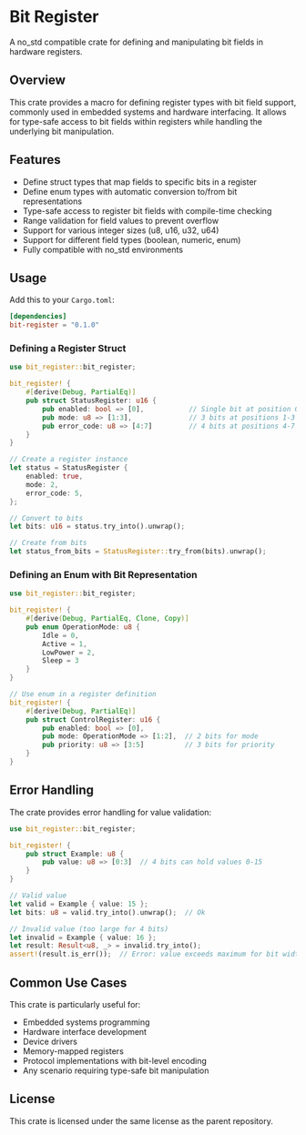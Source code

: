 # Bit Register

A no_std compatible crate for defining and manipulating bit fields in hardware registers.

## Overview

This crate provides a macro for defining register types with bit field support, commonly used in embedded systems and hardware interfacing. It allows for type-safe access to bit fields within registers while handling the underlying bit manipulation.

## Features

- Define struct types that map fields to specific bits in a register
- Define enum types with automatic conversion to/from bit representations
- Type-safe access to register bit fields with compile-time checking
- Range validation for field values to prevent overflow
- Support for various integer sizes (u8, u16, u32, u64)
- Support for different field types (boolean, numeric, enum)
- Fully compatible with no_std environments

## Usage

Add this to your `Cargo.toml`:

```toml
[dependencies]
bit-register = "0.1.0"
```

### Defining a Register Struct

```rust
use bit_register::bit_register;

bit_register! {
    #[derive(Debug, PartialEq)]
    pub struct StatusRegister: u16 {
        pub enabled: bool => [0],           // Single bit at position 0
        pub mode: u8 => [1:3],              // 3 bits at positions 1-3
        pub error_code: u8 => [4:7]         // 4 bits at positions 4-7
    }
}

// Create a register instance
let status = StatusRegister {
    enabled: true,
    mode: 2,
    error_code: 5,
};

// Convert to bits
let bits: u16 = status.try_into().unwrap();

// Create from bits
let status_from_bits = StatusRegister::try_from(bits).unwrap();
```

### Defining an Enum with Bit Representation

```rust
use bit_register::bit_register;

bit_register! {
    #[derive(Debug, PartialEq, Clone, Copy)]
    pub enum OperationMode: u8 {
        Idle = 0,
        Active = 1,
        LowPower = 2,
        Sleep = 3
    }
}

// Use enum in a register definition
bit_register! {
    #[derive(Debug, PartialEq)]
    pub struct ControlRegister: u16 {
        pub enabled: bool => [0],
        pub mode: OperationMode => [1:2],  // 2 bits for mode
        pub priority: u8 => [3:5]          // 3 bits for priority
    }
}
```

## Error Handling

The crate provides error handling for value validation:

```rust
use bit_register::bit_register;

bit_register! {
    pub struct Example: u8 {
        pub value: u8 => [0:3]  // 4 bits can hold values 0-15
    }
}

// Valid value
let valid = Example { value: 15 };
let bits: u8 = valid.try_into().unwrap();  // Ok

// Invalid value (too large for 4 bits)
let invalid = Example { value: 16 };
let result: Result<u8, _> = invalid.try_into();
assert!(result.is_err());  // Error: value exceeds maximum for bit width
```

## Common Use Cases

This crate is particularly useful for:

- Embedded systems programming
- Hardware interface development
- Device drivers
- Memory-mapped registers
- Protocol implementations with bit-level encoding
- Any scenario requiring type-safe bit manipulation

## License

This crate is licensed under the same license as the parent repository. 